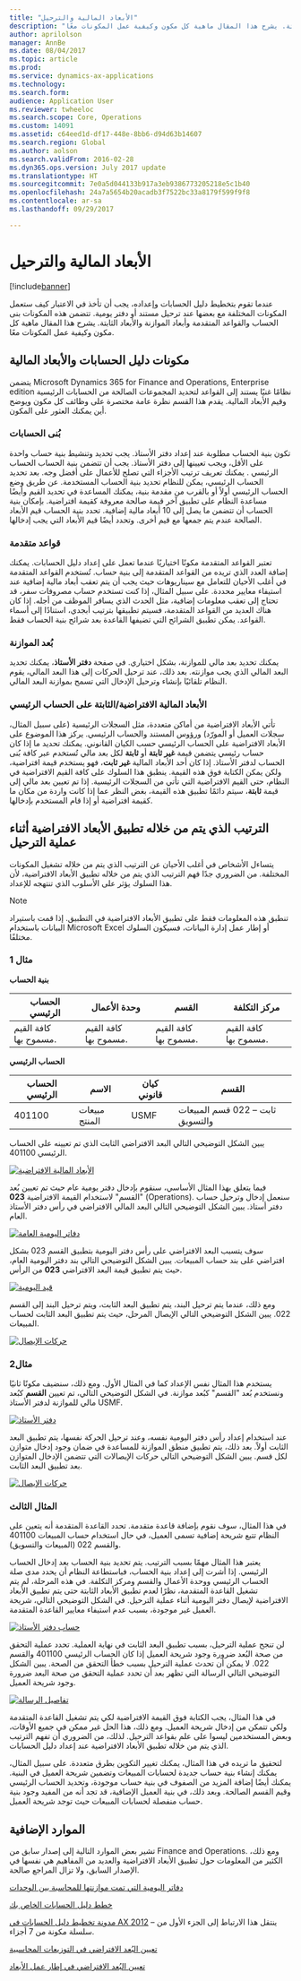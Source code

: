 ```yaml
---
title: "الأبعاد المالية والترحيل"
description: "عندما تقوم بتخطيط دليل الحسابات وإعداده، يجب أن تأخذ في الاعتبار كيف ستعمل المكونات المختلفة مع بعضها عند ترحيل مستند أو دفتر يومية. تتضمن هذه المكونات بنى الحساب والقواعد المتقدمة وأبعاد الموازنة والأبعاد الثابتة. يشرح هذا المقال ماهية كل مكون وكيفية عمل المكونات معًا."
author: aprilolson
manager: AnnBe
ms.date: 08/04/2017
ms.topic: article
ms.prod: 
ms.service: dynamics-ax-applications
ms.technology: 
ms.search.form: 
audience: Application User
ms.reviewer: twheeloc
ms.search.scope: Core, Operations
ms.custom: 14091
ms.assetid: c64eed1d-df17-448e-8bb6-d94d63b14607
ms.search.region: Global
ms.author: aolson
ms.search.validFrom: 2016-02-28
ms.dyn365.ops.version: July 2017 update
ms.translationtype: HT
ms.sourcegitcommit: 7e0a5d044133b917a3eb9386773205218e5c1b40
ms.openlocfilehash: 24a7a5654b20acadb3f7522bc33a8179f599f9f8
ms.contentlocale: ar-sa
ms.lasthandoff: 09/29/2017

---
```


# <a name="financial-dimensions-and-posting"></a>الأبعاد المالية والترحيل 

[!include[banner](../includes/banner.md)]

عندما تقوم بتخطيط دليل الحسابات وإعداده، يجب أن تأخذ في الاعتبار كيف ستعمل المكونات المختلفة مع بعضها عند ترحيل مستند أو دفتر يومية. تتضمن هذه المكونات بنى الحساب والقواعد المتقدمة وأبعاد الموازنة والأبعاد الثابتة. يشرح هذا المقال ماهية كل مكون وكيفية عمل المكونات معًا.

## <a name="chart-of-accounts-and-financial-dimension-components"></a>مكونات دليل الحسابات والأبعاد المالية

يتضمن Microsoft Dynamics 365 for Finance and Operations, Enterprise edition نظامًا غنيًا يستند إلى القواعد لتحديد المجموعات الصالحة من الحسابات الرئيسية وقيم الأبعاد المالية. يقدم هذا القسم نظرة عامة مختصرة على وظائف كل مكون ويوضح أين يمكنك العثور على المكون.

### <a name="account-structures"></a>بُنى الحسابات

تكون بنية الحساب مطلوبة عند إعداد دفتر الأستاذ. يجب تحديد وتنشيط بنية حساب واحدة على الأقل، ويجب تعيينها إلى دفتر الأستاذ. يجب أن تتضمن بنية الحساب الحساب الرئيسي . يمكنك تعريف ترتيب الأجزاء التي تصلح للأعمال على أفضل وجه. بعد تحديد الحساب الرئيسي، يمكن للنظام تحديد بنية الحساب المستخدمة. عن طريق وضع الحساب الرئيسي أولاً أو بالقرب من مقدمة بنية، يمكنك المساعدة في تحديد القيم وأيضًا مساعدة النظام على تطبيق آخر قيمة صالحة معروفة كقيمة افتراضية. بإمكان بنية الحساب أن تتضمن ما يصل إلى 10 أبعاد مالية إضافية.‬ تحدد بنية الحساب قيم الأبعاد الصالحة عندم يتم جمعها مع قيم أخرى. وتحدد أيضًا قيم الأبعاد التي يجب إدخالها.

### <a name="advanced-rules"></a>قواعد متقدمة

تعتبر القواعد المتقدمة مكونًا اختياريًا عندما تعمل على إعداد دليل الحسابات. يمكنك إضافة العدد الذي تريده من القواعد المتقدمة إلى بنية حساب. تُستخدم القواعد المتقدمة في أغلب الأحيان للتعامل مع سيناريوهات حيث يجب أن يتم تعقب أبعاد مالية إضافية عند استيفاء معايير محددة. على سبيل المثال، إذا كنت تستخدم حساب مصروفات سفر، قد تحتاج إلى تعقب معلومات إضافية، مثل الحدث الذي يسافر الموظف من أجله. إذا كان هناك العديد من القواعد المتقدمة، فسيتم تطبيقها بترتيب أبجدي، استنادًا إلى أسماء القواعد. يمكن تطبيق الشرائح التي تضيفها القاعدة بعد شرائح بنية الحساب فقط.

### <a name="balancing-dimension"></a>بُعد الموازنة

يمكنك تحديد بعد مالي للموازنة، بشكل اختياري. في صفحة **دفتر الأستاذ**، يمكنك تحديد البعد المالي الذي يجب موازنته. بعد ذلك، عند ترحيل الحركات إلى هذا البعد المالي، يقوم النظام تلقائيًا بإنشاء وترحيل الإدخال التي تسمح بموازنة البعد المالي.

### <a name="defaultfixed-financial-dimensions-on-the-main-account"></a>الأبعاد المالية الافتراضية/الثابتة على الحساب الرئيسي

تأتي الأبعاد الافتراضية من أماكن متعددة، مثل السجلات الرئيسية (على سبيل المثال، سجلات العميل أو المورّد) ورؤوس المستند والحساب الرئيسي. يركز هذا الموضوع على الأبعاد الافتراضية على الحساب الرئيسي حسب الكيان القانوني. يمكنك تحديد ما إذا كان حساب رئيسي يتضمن قيمة **غير ثابتة** أو **ثابتة** لكل بعد مالي تُستخدم عبر كافة بُنى الحساب‬ لدفتر الأستاذ. إذا كان أحد الأبعاد المالية **غير ثابت**، فهو يستخدم قيمة افتراضية، ولكن يمكن الكتابة فوق هذه القيمة. ينطبق هذا السلوك على كافة القيم الافتراضية في النظام، حتى القيم الافتراضية التي تأتي من السجلات الرئيسية. إذا تم تعيين بعد مالي إلى قيمة **ثابتة**، سيتم دائمًا تطبيق هذه القيمة، بغض النظر عما إذا كانت واردة من مكان ما كقيمة افتراضية أو إذا قام المستخدم بإدخالها.

## <a name="order-in-which-default-dimensions-are-applied-during-posting"></a>الترتيب الذي يتم من خلاله تطبيق الأبعاد الافتراضية أثناء عملية الترحيل

يتساءل الأشخاص في أغلب الأحيان عن الترتيب الذي يتم من خلاله تشغيل المكونات المختلفة. من الضروري جدًا فهم الترتيب الذي يتم من خلاله تطبيق الأبعاد الافتراضية، لأن هذا السلوك يؤثر على الأسلوب الذي تنتهجه للإعداد.

> [!NOTE]
> تنطبق هذه المعلومات فقط على تطبيق الأبعاد الافتراضية في التطبيق. إذا قمت باستيراد البيانات باستخدام Microsoft Excel أو إطار عمل إدارة البيانات، فسيكون السلوك مختلفًا.

### <a name="example-1"></a>مثال 1

**بنية الحساب**

| الحساب الرئيسي            | وحدة الأعمال           | القسم              | مركز التكلفة             |
|-------------------------|-------------------------|-------------------------|-------------------------|
| كافة القيم مسموح بها. | كافة القيم مسموح بها. | كافة القيم مسموح بها. | كافة القيم مسموح بها. |

**الحساب الرئيسي**

| الحساب الرئيسي | الاسم          | كيان قانوني | القسم                                 |
|--------------|---------------|--------------|--------------------------------------------|
| 401100       | مبيعات المنتج | USMF         | ثابت – 022 قسم المبيعات والتسويق |

يبين الشكل التوضيحي التالي البعد الافتراضي الثابت الذي تم تعيينه على الحساب الرئيسي 401100.

[![الأبعاد المالية الافتراضية](./media/default-dimensions.png)](./media/default-dimensions.png)

فيما يتعلق بهذا المثال الأساسي، سنقوم بإدخال دفتر يومية عام حيث تم تعيين بُعد "القسم" لاستخدام القيمة الافتراضية **023** (Operations). سنعمل إدخال وترحيل حساب دفتر أستاذ. يبين الشكل التوضيحي التالي البعد المالي الافتراضي في رأس دفتر الأستاذ العام.

[![دفاتر اليومية العامة](./media/general-journal.png)](./media/general-journal.png)

سوف يتسبب البعد الافتراضي على رأس دفتر اليومية بتطبيق القسم 023 بشكل افتراضي على بند حساب المبيعات. يبين الشكل التوضيحي التالي بند دفتر اليومية العام، حيث يتم تطبيق قيمة البعد الافتراضي **023** من الرأس.

[![قيد اليومية](./media/journal-voucher.png)](./media/journal-voucher.png)

ومع ذلك، عندما يتم ترحيل البند، يتم تطبيق البعد الثابت، ويتم ترحيل البند إلى القسم 022. يبين الشكل التوضيحي التالي الإيصال المرحل، حيث يتم تطبيق البعد الثابت لحساب المبيعات.

[![حركات الإيصال](./media/voucher-transactions.png)](./media/voucher-transactions.png)

### <a name="example-2"></a>مثال2

يستخدم هذا المثال نفس الإعداد كما في المثال الأول. ومع ذلك، سنضيف مكونًا ثانيًا ونستخدم بُعد "القسم" كبُعد موازنة. في الشكل التوضيحي التالي، تم تعيين **القسم** كبُعد مالي للموازنة لدفتر الأستاذ USMF.

[![دفتر الأستاذ](./media/ledger.png)](./media/ledger.png)

عند استخدام إعداد رأس دفتر اليومية نفسه، وعند ترحيل الحركة نفسها، يتم تطبيق البعد الثابت أولاً. بعد ذلك، يتم تطبيق منطق الموازنة للمساعدة في ضمان وجود إدخال متوازن لكل قسم. يبين الشكل التوضيحي التالي حركات الإيصالات التي تتضمن الإدخال المتوازن بعد تطبيق البعد الثابت.

[![حركات الإيصال](./media/voucher-transactions2.png)](./media/voucher-transactions2.png)

### <a name="example-3"></a>المثال الثالث

في هذا المثال، سوف نقوم بإضافة قاعدة متقدمة. تحدد القاعدة المتقدمة أنه يتعين على النظام تتبع شريحة إضافية تسمى العميل، في حال استخدام حساب المبيعات 401100 والقسم 022 (المبيعات والتسويق).

يعتبر هذا المثال مهمًا بسبب الترتيب. يتم تحديد بنية الحساب بعد إدخال الحساب الرئيسي. إذا أشرت إلى إعداد بنية الحساب، فباستطاعة النظام أن يحدد مدى صلة الحساب الرئيسي ووحدة الأعمال والقسم ومركز التكلفة. في هذه المرحلة، لم يتم تشغيل القاعدة المتقدمة، نظرًا لعدم تطبيق الأبعاد الثابتة حتى يتم تطبيق الأبعاد الافتراضية لإيصال دفتر اليومية أثناء عملية الترحيل. في الشكل التوضيحي التالي، شريحة العميل غير موجودة، بسبب عدم استيفاء معايير القاعدة المتقدمة.

[![حساب دفتر الأستاذ](./media/drop-down.png)](./media/drop-down.png)

لن تنجح عملية الترحيل، بسبب تطبيق البعد الثابت في نهاية العملية. تحدد عملية التحقق من صحة البُعد ضرورة وجود شريحة العميل إذا كان الحساب الرئيسي 401100 والقسم 022. لا يمكن أن تحدث عملية الترحيل بسبب خطأ التحقق من الصحة. يبين الشكل التوضيحي التالي الرسالة التي تظهر بعد أن تحدد عملية التحقق من صحة البعد ضرورة وجود شريحة العميل.

[![تفاصيل الرسالة](./media/message.png)](./media/message.png)

في هذا المثال، يجب الكتابة فوق القيمة الافتراضية لكي يتم تشغيل القاعدة المتقدمة ولكي تتمكن من إدخال شريحة العميل. ومع ذلك، هذا الحل غير ممكن في جميع الأوقات، وبعض المستخدمين ليسوا على علم بقواعد الترحيل. لذلك، من الضروري أن تفهم الترتيب الذي يتم من خلاله تطبيق الأبعاد الافتراضية عند إعداد دليل الحسابات.

لتحقيق ما تريده في هذا المثال، يمكنك تغيير التكوين بطرق متعددة. على سبيل المثال، يمكنك إنشاء بنية حساب جديدة لحسابات المبيعات وتضمين شريحة العميل في البنية. يمكنك أيضًا إضافة المزيد من الصفوف في بنية حساب موجودة، وتحديد الحساب الرئيسي وقيم القسم الصالحة. وبعد ذلك، في بنية العميل الإضافية، قد تجد أنه من المفيد وجود بنية حساب منفصلة لحسابات المبيعات حيث توجد شريحة العميل.

## <a name="additional-resources"></a>الموارد الإضافية 

تشير بعض الموارد التالية إلى إصدار سابق من Finance and Operations. ومع ذلك، الكثير من المعلومات حول تطبيق الأبعاد الافتراضية والعديد من المفاهيم هي نفسها في الإصدار السابق، ولا تزال المراجع صالحة.

[دفاتر اليومية التي تمت موازنتها للمحاسبة بين الوحدات](example-balanced-journals-interunit-accounting.md)

[خطط دليل الحسابات الخاص بك](plan-chart-of-accounts.md) 

[مدونة تخطيط دليل الحسابات في AX 2012](https://blogs.msdn.microsoft.com/axsa/2014/06/12/planning-your-chart-of-accounts-in-ax-2012-part-1-of-7/) – ينتقل هذا الارتباط إلى الجزء الأول من سلسلة مكونة من 7 أجزاء.

[تعيين البُعد الافتراضي في التوزيعات المحاسبية](https://blogs.msdn.microsoft.com/ax_gfm_framework_team_blog/2013/12/16/dimension-defaulting-in-accounting-distributions-part-1-introduction/)

[تعيين البُعد الافتراضي في إطار عمل الأبعاد](https://blogs.msdn.microsoft.com/ax_gfm_framework_team_blog/2014/09/)

